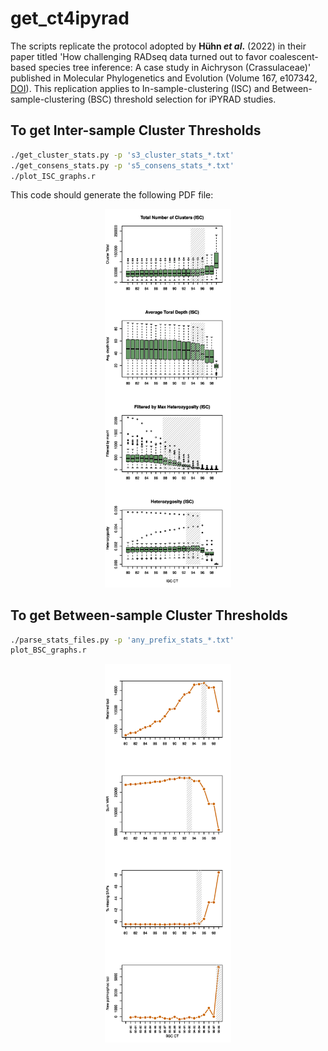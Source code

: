 # get_ct4ipyrad

The scripts replicate the protocol adopted by **Hühn *et al*.** (2022) in their paper titled 'How challenging RADseq data turned out to favor coalescent-based species tree inference: A case study in Aichryson (Crassulaceae)' published in Molecular Phylogenetics and Evolution (Volume 167, e107342, [DOI](https://doi.org/10.1016/j.ympev.2021.107342)). This replication applies to In-sample-clustering (ISC) and Between-sample-clustering (BSC) threshold selection for iPYRAD studies.


## To get Inter-sample Cluster Thresholds

```bash
./get_cluster_stats.py -p 's3_cluster_stats_*.txt'
./get_consens_stats.py -p 's5_consens_stats_*.txt'
./plot_ISC_graphs.r
```

This code should generate the following PDF file:

<p align="center" width="100%">
    <img src="/figures/ipyrad_threshold_stats_ISC.jpg" alt="Local Image" width="40%" height="50%">
</p>


## To get Between-sample Cluster Thresholds

```bash
./parse_stats_files.py -p 'any_prefix_stats_*.txt'
plot_BSC_graphs.r
```

<p align="center" width="100%">
    <img src="/figures/ipyrad_threshold_stats_BSC.jpg" alt="Local Image" width="40%" height="50%">
</p>
